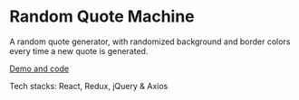 # Random Quote Machine

A random quote generator, with randomized background and border colors every time a new quote is generated.

[Demo and code](https://codepen.io/InaSL/full/BbxEqP)

Tech stacks: React, Redux, jQuery & Axios